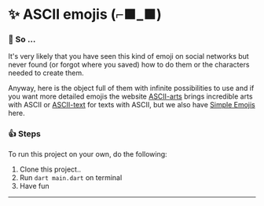 # ✨ ASCII emojis (⌐■_■)

### 👀 So ...
It's very likely that you have seen this kind of emoji on social networks but never found (or forgot where you saved) how to do them or the characters needed to create them.

Anyway, here is the object full of them with infinite possibilities to use and if you want more detailed emojis the website [ASCII-arts](https://www.asciiart.eu/) brings incredible arts with ASCII or [ASCII-text]( http://patorjk.com/software/taag/#p=display&f=Graffiti&t=Type%20Something%20) for texts with ASCII, but we also have [Simple Emojis](https://getemoji.com) here.

### 👍 Steps
To run this project on your own, do the following: 
1. Clone this project..
2. Run `dart main.dart` on terminal
3. Have fun
***

